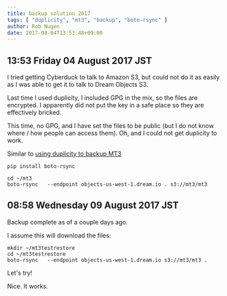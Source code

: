 ```yaml
---
title: backup solution 2017
tags: [ "duplicity", "mt3", "backup", "boto-rsync" ]
author: Rob Nugen
date: 2017-08-04T13:53:48+09:00
---
```


## 13:53 Friday 04 August 2017 JST

I tried getting Cyberduck to talk to Amazon S3, but could not do it as
easily as I was able to get it to talk to Dream Objects S3.

Last time I used duplicity, I included GPG in the mix, so the files
are encrypted.  I apparently did not put the key in a safe place so they are
effectively bricked.

This time, no GPG, and I have set the files to be public (but I do not
know where / how people can access them).  Oh, and I could not get
duplicity to work.

Similar to <a
href="/journal/2013/05/18/using-duplicity-to-backup-marble-track-3/">using
duplicity to backup MT3</a>

    pip install boto-rsync

    cd ~/mt3
    boto-rsync   --endpoint objects-us-west-1.dream.io . s3://mt3/mt3

## 08:58 Wednesday 09 August 2017 JST

Backup complete as of a couple days ago.

I assume this will download the files:

    mkdir ~/mt3testrestore
    cd ~/mt3testrestore
    boto-rsync   --endpoint objects-us-west-1.dream.io s3://mt3/mt3 .

Let's try!

Nice.  It works.
